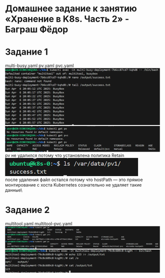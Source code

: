 # Домашнее задание к занятию «Хранение в K8s. Часть 2» - Баграш Фёдор

# Задание 1
multi-busy.yaml pv.yaml pvc.yaml\
![](/img/img2.png)\
![](/img/img3.png)\
pv не удалился потому что установлена политика Retain\
![](/img/img4.png)\
после удаления файл остался потому что hostPath — это прямое монтирование с хоста Kubernetes сознательно не удаляет такие данные\
# Задание 2
multitool.yaml multitool-pvc.yaml\
![](/img/img6.png)\
![](/img/img7.png)
